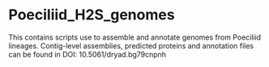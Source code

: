 # Poeciliid_H2S_genomes
This contains scripts use to assemble and annotate genomes from Poeciliid lineages. Contig-level assemblies, predicted proteins and annotation files can be found in DOI: 10.5061/dryad.bg79cnpnh
